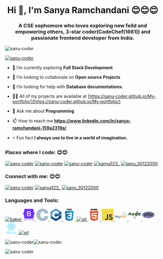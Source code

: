 
<span><img src="https://user-images.githubusercontent.com/72346984/116807345-5531ea00-ab50-11eb-9189-975a717b737b.png" alt=""></span>
<span><img src="https://user-images.githubusercontent.com/72346984/116807348-56fbad80-ab50-11eb-973f-09a78a2c2f8b.jpg" alt=""></span>



<h1 align="center">Hi 👋, I'm Sanya Ramchandani 😊😊😊</h1>
<h3 align="center">A CSE sophomore who loves exploring new feild and empowering others, 3-star coder(CodeChef(1661)) and passionate frontend developer from India.</h3>

<p align="left"> <img src="https://komarev.com/ghpvc/?username=sanu-coder&label=Profile%20views&color=0e75b6&style=flat" alt="sanu-coder" /> </p>

<p align="left"> <a href="https://github.com/ryo-ma/github-profile-trophy"><img src="https://github-profile-trophy.vercel.app/?username=sanu-coder" alt="sanu-coder" /></a> </p>

- 🌱 I’m currently exploring **Full Stack Development**

- 👯 I’m looking to collaborate on **Open source Projects**

- 🤝 I’m looking for help with **Database documentations.**

- 👨‍💻 All of my projects are available at [https://sanu-coder.github.io/My-portfolio/](https://sanu-coder.github.io/My-portfolio/)

- 💬 Ask me about **Programming**

- 📫 How to reach me **https://www.linkedin.com/in/sanya-ramchandani-159a2319a/**

- ⚡ Fun fact **I always use to live in a world of imagination.**

<h3 align="left">Places where I code: 😊😊</h3>
<p align="left">
<a href="https://dev.to/sanu-coder" target="blank"><img align="center" src="https://cdn.jsdelivr.net/npm/simple-icons@3.0.1/icons/dev-dot-to.svg" alt="sanu-coder" height="30" width="40" /></a>
  <a href="https://www.hackerearth.com/@sanya30122000" target="blank"><img align="center" src="https://img.icons8.com/pastel-glyph/64/000000/laptop-coding--v1.png" alt="sanu-coder" height="30" width="40" /></a>
  <a href="https://www.hackerrank.com/sanya30122000" target="blank"><img align="center" src="https://img.icons8.com/windows/32/000000/hackerrank.png" alt="sanu-coder" height="30" width="40" /></a>
<a href="https://www.codechef.com/users/sanya123_" target="blank"><img align="center" src="https://cdn.jsdelivr.net/npm/simple-icons@3.1.0/icons/codechef.svg" alt="sanya123_" height="30" width="40" /></a>
<a href="https://codeforces.com/profile/sanu_30122000" target="blank"><img align="center" src="https://cdn.jsdelivr.net/npm/simple-icons@3.0.1/icons/codeforces.svg" alt="sanu_30122000" height="30" width="40" /></a>
</p>

<h3 align="left">Connect with me: 😊😊</h3>
<p align="left">
<a href="https://twitter.com/SanyaRamchanda5" target="blank"><img align="center" src="https://img.icons8.com/ios-filled/64/000000/twitter.png" alt="sanu-coder" height="30" width="40" /></a>
<a href="https://www.linkedin.com/in/sanya-ramchandani-159a2319a/" target="blank"><img align="center" src="https://img.icons8.com/metro/26/000000/linkedin.png" alt="sanya123_" height="30" width="40" /></a>
<a href="https://www.instagram.com/sanu_30122000/" target="blank"><img align="center" src="https://img.icons8.com/metro/26/000000/instagram-new.png" alt="sanu_30122000" height="30" width="40" /></a>
</p>

<h3 align="left">Languages and Tools:</h3>
<p align="left"> <a href="https://babeljs.io/" target="_blank"> <img src="https://www.vectorlogo.zone/logos/babeljs/babeljs-icon.svg" alt="babel" width="40" height="40"/> </a> <a href="https://getbootstrap.com" target="_blank"> <img src="https://raw.githubusercontent.com/devicons/devicon/master/icons/bootstrap/bootstrap-plain-wordmark.svg" alt="bootstrap" width="40" height="40"/> </a> <a href="https://www.cprogramming.com/" target="_blank"> <img src="https://raw.githubusercontent.com/devicons/devicon/master/icons/c/c-original.svg" alt="c" width="40" height="40"/> </a> <a href="https://www.w3schools.com/cpp/" target="_blank"> <img src="https://raw.githubusercontent.com/devicons/devicon/master/icons/cplusplus/cplusplus-original.svg" alt="cplusplus" width="40" height="40"/> </a> <a href="https://www.w3schools.com/css/" target="_blank"> <img src="https://raw.githubusercontent.com/devicons/devicon/master/icons/css3/css3-original-wordmark.svg" alt="css3" width="40" height="40"/> </a> <a href="https://git-scm.com/" target="_blank"> <img src="https://www.vectorlogo.zone/logos/git-scm/git-scm-icon.svg" alt="git" width="40" height="40"/> </a> <a href="https://www.w3.org/html/" target="_blank"> <img src="https://raw.githubusercontent.com/devicons/devicon/master/icons/html5/html5-original-wordmark.svg" alt="html5" width="40" height="40"/> </a> <a href="https://developer.mozilla.org/en-US/docs/Web/JavaScript" target="_blank"> <img src="https://raw.githubusercontent.com/devicons/devicon/master/icons/javascript/javascript-original.svg" alt="javascript" width="40" height="40"/> </a> <a href="https://www.mysql.com/" target="_blank"> <img src="https://raw.githubusercontent.com/devicons/devicon/master/icons/mysql/mysql-original-wordmark.svg" alt="mysql" width="40" height="40"/> </a> <a href="https://nodejs.org" target="_blank"> <img src="https://raw.githubusercontent.com/devicons/devicon/master/icons/nodejs/nodejs-original-wordmark.svg" alt="nodejs" width="40" height="40"/> </a> <a href="https://www.php.net" target="_blank"> <img src="https://raw.githubusercontent.com/devicons/devicon/master/icons/php/php-original.svg" alt="php" width="40" height="40"/> </a> <a href="https://reactjs.org/" target="_blank"> <img src="https://raw.githubusercontent.com/devicons/devicon/master/icons/react/react-original-wordmark.svg" alt="react" width="40" height="40"/> </a> <a href="https://www.adobe.com/products/xd.html" target="_blank"> <img src="https://cdn.worldvectorlogo.com/logos/adobe-xd.svg" alt="xd" width="40" height="40"/> </a> </p>

<p><img align="left" src="https://github-readme-stats.vercel.app/api/top-langs?username=sanu-coder&show_icons=true&locale=en&layout=compact" alt="sanu-coder" /></p>

<p>&nbsp;<img align="left" src="https://github-readme-stats.vercel.app/api?username=sanu-coder&show_icons=true&locale=en" alt="sanu-coder" /></p>

<p><img align="left" src="https://github-readme-streak-stats.herokuapp.com/?user=sanu-coder&" alt="sanu-coder" /></p>
